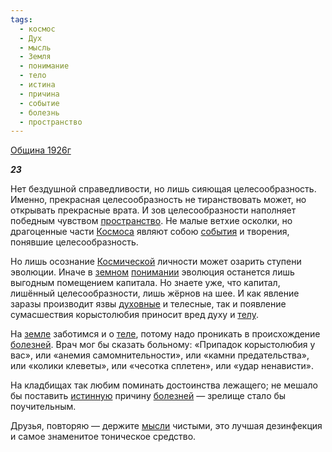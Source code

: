 ```yaml
---
tags:
  - космос
  - Дух
  - мысль
  - Земля
  - понимание
  - тело
  - истина
  - причина
  - событие
  - болезнь
  - пространство
---
```

[Община 1926г](https://127.0.0.1:4002/agni/1926)

___23___

Нет бездушной справедливости, но лишь сияющая целесообразность. Именно, прекрасная целесообразность не тиранствовать может, но открывать прекрасные врата. И зов целесообразности наполняет победным чувством [пространство](../../../tags/#пространство). Не малые ветхие осколки, но драгоценные части [Космоса](../../../tags/#космос) являют собою [события](../../../tags/#событие) и творения, понявшие целесообразность.   

Но лишь осознание [Космической](../../../tags/#космос) личности может озарить ступени эволюции. Иначе в [земном](../../../tags/#Земля) [понимании](../../../tags/#понимание) эволюция останется лишь выгодным помещением капитала. Но знаете уже, что капитал, лишённый целесообразности, лишь жёрнов на шее. И как явление заразы производит язвы [духовные](../../../tags/#Дух) и телесные, так и появление сумасшествия корыстолюбия приносит вред духу и [телу](../../../tags/#тело).   

На [земле](../../../tags/#Земля) заботимся и о [теле](../../../tags/#тело), потому надо проникать в происхождение [болезней](../../../tags/#болезнь). Врач мог бы сказать больному: «Припадок корыстолюбия у вас», или «анемия самомнительности», или «камни предательства», или «колики клеветы», или «чесотка сплетен», или «удар ненависти».   

На кладбищах так любим поминать достоинства лежащего; не мешало бы поставить [истинную](../../../tags/#истина) причину [болезней](../../../tags/#болезнь) — зрелище стало бы поучительным.   

Друзья, повторяю — держите [мысли](../../../tags/#мысль) чистыми, это лучшая дезинфекция и самое знаменитое тоническое средство.   

